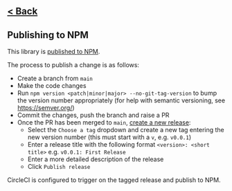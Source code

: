 [< Back](../README.md)
---

## Publishing to NPM

This library is [published to NPM](https://www.npmjs.com/package/@ministryofjustice/hmpps-connect-dps-components).

The process to publish a change is as follows:

* Create a branch from `main`
* Make the code changes
* Run `npm version <patch|minor|major> --no-git-tag-version` to bump the version number appropriately (for help with
  semantic versioning, see https://semver.org/)
* Commit the changes, push the branch and raise a PR
* Once the PR has been merged to `main`, [create a new release](https://github.com/ministryofjustice/hmpps-connect-dps-shared-items-package/releases/new):
    * Select the `Choose a tag` dropdown and create a new tag entering the new version number (this must start with a `v`, e.g. `v0.0.1`)
    * Enter a release title with the following format `<version>: <short title>` e.g. `v0.0.1: First Release`
    * Enter a more detailed description of the release
    * Click `Publish release`

CircleCI is configured to trigger on the tagged release and publish to NPM.
